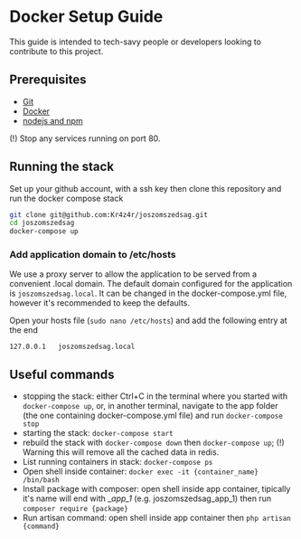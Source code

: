# Docker Setup Guide 

This guide is intended to tech-savy people or developers looking to contribute 
to this project.

## Prerequisites
 - [Git](https://git-scm.com/book/en/v2/Getting-Started-Installing-Git)
 - [Docker](https://docs.docker.com/get-docker/)
 - [nodejs and npm](https://nodejs.org/en/download/)
 
(!) Stop any services running on port 80. 

## Running the stack

Set up your github account, with a ssh key then clone this repository and run 
the docker compose stack

```bash
git clone git@github.com:Kr4z4r/joszomszedsag.git
cd joszomszedsag
docker-compose up
```

### Add application domain to /etc/hosts

We use a proxy server to allow the application to be served from a convenient .local 
domain. The default domain configured for the application is `joszomszedsag.local`. 
It can be changed in the docker-compose.yml file, however it's recommended to keep 
the defaults.

Open your hosts file (`sudo nano /etc/hosts`) and add the following entry at the end 

```text
127.0.0.1	joszomszedsag.local
```

## Useful commands

 - stopping the stack: either Ctrl+C in the terminal where you started
 with `docker-compose up`, or, in another terminal, navigate to the app 
 folder (the one containing docker-compose.yml file) and run `docker-compose stop`
 - starting the stack: `docker-compose start` 
 - rebuild the stack with `docker-compose down` then `docker-compose up`; 
 (!) Warning this will remove all the cached data in redis.
 - List running containers in stack: `docker-compose ps`
 - Open shell inside container: `docker exec -it {container_name} /bin/bash`
 - Install package with composer: open shell inside app container, tipically it's name 
 will end with __app_1_ (e.g. joszomszedsag_app_1) then run `composer require {package}`
 - Run artisan command: open shell inside app container then `php artisan {command}`

